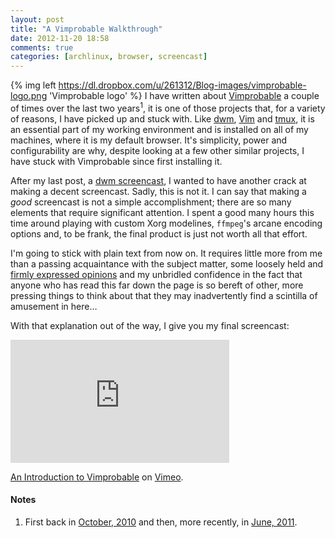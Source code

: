 ```yaml
---
layout: post
title: "A Vimprobable Walkthrough"
date: 2012-11-20 18:58
comments: true
categories: [archlinux, browser, screencast]
---
```

{% img left https://dl.dropbox.com/u/261312/Blog-images/vimprobable-logo.png 'Vimprobable logo' %} 
I have written about [Vimprobable](http://vimprobable.org 'Vimprobable homepage') 
a couple of times over the last two years<sup>1</sup>,
it is one of those projects that, for a variety of reasons, I have picked up
and stuck with.  Like [dwm](http://dwm.suckless.org 'dwm homepage'),
[Vim](http://vim.org 'Vim homepage') and 
[tmux](http://tmux.sourceforge.net/ 'tmux homepage'),
it is an essential part of my working environment and is installed on all of my
machines, where it is my default browser. It's simplicity, power and
configurability are why, despite looking at a few other similar projects, I
have stuck with Vimprobable since first installing it.

After my last post, a [dwm screencast](http://jasonwryan.com/blog/2012/09/28/screencast/ 'An intro to dwm'), 
I wanted to have another crack at making a decent screencast. Sadly,
this is not it.  I can say that making a *good* screencast is not a simple
accomplishment; there are so many elements that require significant attention. I
spent a good many hours this time around playing with custom Xorg modelines,
`ffmpeg`'s arcane encoding options and, to be frank, the final product is just not worth
all that effort.

I'm going to stick with plain text from now on. It requires little more from me
than a passing acquaintance with the subject matter, some loosely held and
[firmly expressed opinions](http://jasonwryan.com/blog/2012/08/18/trolls/ 'Trolling Arch Linux') 
and my unbridled confidence in the fact that anyone who
has read this far down the page is so bereft of other, more pressing things to
think about that they may inadvertently find a scintilla of amusement in here…

With that explanation out of the way, I give you my final screencast:

<iframe src="http://player.vimeo.com/video/53829053?byline=0&amp;portrait=0&amp;badge=0&amp;color=ffffff" 
width="350" height="197" frameborder="0" webkitAllowFullScreen mozallowfullscreen allowFullScreen></iframe> 
<p><a href="http://vimeo.com/53829053">An Introduction to Vimprobable</a> on 
<a href="http://vimeo.com">Vimeo</a>.</p>

#### Notes
1. First back in [October, 2010](http://jasonwryan.com/blog/2010/10/07/vimprobable/) and then,
more recently, in [June, 2011](http://jasonwryan.com/blog/2011/06/26/using-vimprobable/).
